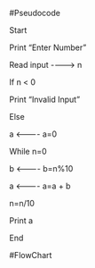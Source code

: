 #Pseudocode

Start

Print “Enter Number”

Read input ----> n

If n < 0

Print “Invalid Input”

Else

a <---- a=0

While n=0


b <---- b=n%10

a <---- a=a + b

n=n/10

Print a

End

#FlowChart

